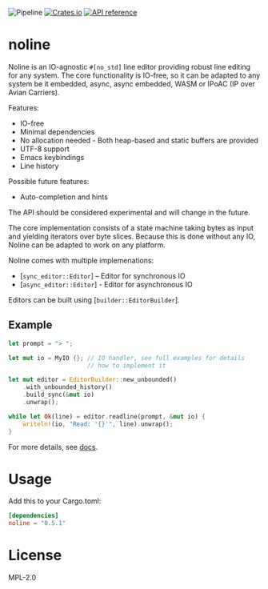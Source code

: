![Pipeline](https://github.com/rustne-kretser/noline/actions/workflows/rust.yml/badge.svg)
[![Crates.io](https://img.shields.io/crates/v/noline.svg)](https://crates.io/crates/noline)
[![API reference](https://docs.rs/noline/badge.svg)](https://docs.rs/noline/)

# noline

Noline is an IO-agnostic `#[no_std]` line editor providing robust
line editing for any system. The core functionality is IO-free, so
it can be adapted to any system be it embedded, async, async
embedded, WASM or IPoAC (IP over Avian Carriers).

Features:
- IO-free
- Minimal dependencies
- No allocation needed - Both heap-based and static buffers are provided
- UTF-8 support
- Emacs keybindings
- Line history

Possible future features:
- Auto-completion and hints

The API should be considered experimental and will change in the
future.

The core implementation consists of a state machine taking bytes as
input and yielding iterators over byte slices. Because this is
done without any IO, Noline can be adapted to work on any platform.

Noline comes with multiple implemenations:
- [`sync_editor::Editor`] – Editor for synchronous IO
- [`async_editor::Editor`] - Editor for asynchronous IO

Editors can be built using [`builder::EditorBuilder`].

## Example
```rust
let prompt = "> ";

let mut io = MyIO {}; // IO handler, see full examples for details
                      // how to implement it

let mut editor = EditorBuilder::new_unbounded()
    .with_unbounded_history()
    .build_sync(&mut io)
    .unwrap();

while let Ok(line) = editor.readline(prompt, &mut io) {
    writeln!(io, "Read: '{}'", line).unwrap();
}
```

For more details, see [docs](https://docs.rs/noline/).

# Usage

Add this to your Cargo.toml:

```toml
[dependencies]
noline = "0.5.1"
```

# License

MPL-2.0
